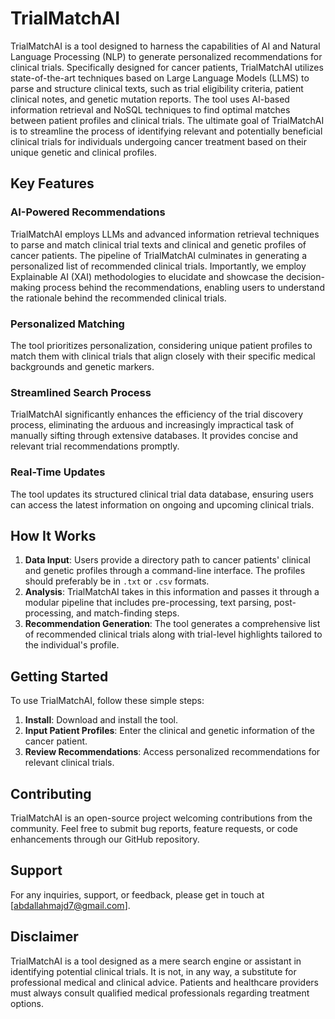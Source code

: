 # TrialMatchAI

TrialMatchAI is a tool designed to harness the capabilities of AI and Natural Language Processing (NLP) to generate personalized recommendations for clinical trials. Specifically designed for cancer patients, TrialMatchAI utilizes state-of-the-art techniques based on Large Language Models (LLMS) to parse and structure clinical texts, such as trial eligibility criteria, patient clinical notes, and genetic mutation reports. The tool uses AI-based information retrieval and NoSQL techniques to find optimal matches between patient profiles and clinical trials. The ultimate goal of TrialMatchAI is to streamline the process of identifying relevant and potentially beneficial clinical trials for individuals undergoing cancer treatment based on their unique genetic and clinical profiles.

## Key Features

### AI-Powered Recommendations
TrialMatchAI employs LLMs and advanced information retrieval techniques to parse and match clinical trial texts and clinical and genetic profiles of cancer patients. The pipeline of TrialMatchAI culminates in generating a personalized list of recommended clinical trials. Importantly, we employ Explainable AI (XAI) methodologies to elucidate and showcase the decision-making process behind the recommendations, enabling users to understand the rationale behind the recommended clinical trials.

### Personalized Matching
The tool prioritizes personalization, considering unique patient profiles to match them with clinical trials that align closely with their specific medical backgrounds and genetic markers.

### Streamlined Search Process
TrialMatchAI significantly enhances the efficiency of the trial discovery process, eliminating the arduous and increasingly impractical task of manually sifting through extensive databases. It provides concise and relevant trial recommendations promptly.

### Real-Time Updates
The tool updates its structured clinical trial data database, ensuring users can access the latest information on ongoing and upcoming clinical trials.

## How It Works

1. **Data Input**: Users provide a directory path to cancer patients' clinical and genetic profiles through a command-line interface. The profiles should preferably be in `.txt` or `.csv` formats.
2. **Analysis**: TrialMatchAI takes in this information and passes it through a modular pipeline that includes pre-processing, text parsing, post-processing, and match-finding steps.
3. **Recommendation Generation**: The tool generates a comprehensive list of recommended clinical trials along with trial-level highlights tailored to the individual's profile.

## Getting Started

To use TrialMatchAI, follow these simple steps:

1. **Install**: Download and install the tool.
2. **Input Patient Profiles**: Enter the clinical and genetic information of the cancer patient.
3. **Review Recommendations**: Access personalized recommendations for relevant clinical trials.

## Contributing

TrialMatchAI is an open-source project welcoming contributions from the community. Feel free to submit bug reports, feature requests, or code enhancements through our GitHub repository.

## Support

For any inquiries, support, or feedback, please get in touch at [abdallahmajd7@gmail.com].

## Disclaimer

TrialMatchAI is a tool designed as a mere search engine or assistant in identifying potential clinical trials. It is not, in any way, a substitute for professional medical and clinical advice. Patients and healthcare providers must always consult qualified medical professionals regarding treatment options.
